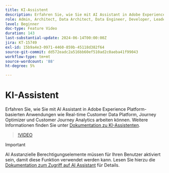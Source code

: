 ```yaml
---
title: KI-Assistent
description: Erfahren Sie, wie Sie mit AI Assistant in Adobe Experience Platform-basierten Anwendungen wie Real-time Customer Data Platform, Journey Optimizer und Customer Journey Analytics arbeiten können.
role: Admin, Architect, Data Architect, Data Engineer, Developer, Leader, User
level: Beginner
doc-type: Feature Video
duration: 143
last-substantial-update: 2024-06-14T00:00:00Z
jira: KT-15749
exl-id: 15b9a4e3-0971-4460-859b-45118d382f64
source-git-commit: dd572eadc2a516bb60ef510ad2c0aeba41f99043
workflow-type: tm+mt
source-wordcount: '88'
ht-degree: 5%

---
```


# KI-Assistent

Erfahren Sie, wie Sie mit AI Assistant in Adobe Experience Platform-basierten Anwendungen wie Real-time Customer Data Platform, Journey Optimizer und Customer Journey Analytics arbeiten können. Weitere Informationen finden Sie unter [Dokumentation zu KI-Assistenten](https://experienceleague.adobe.com/de/docs/experience-platform/ai-assistant/home).

>[!VIDEO](https://video.tv.adobe.com/v/3429845/?learn=on)

>[!IMPORTANT]
>
> AI Asstanzielle Berechtigungselemente müssen für Ihren Benutzer aktiviert sein, damit diese Funktion verwendet werden kann. Lesen Sie hierzu die [Dokumentation zum Zugriff auf AI Assistant](https://experienceleague.adobe.com/en/docs/experience-platform/ai-assistant/access) für Details.
